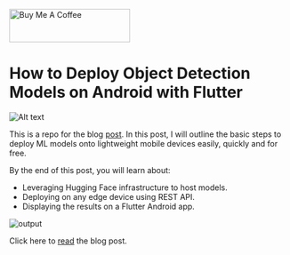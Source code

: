 <a href="https://www.buymeacoffee.com/dicksonneoh" target="_blank"><img src="https://cdn.buymeacoffee.com/buttons/v2/default-blue.png" alt="Buy Me A Coffee" style="height: 60px !important;width: 217px !important;" ></a>

# How to Deploy Object Detection Models on Android with Flutter

![Alt text](https://dicksonneoh.com/images/portfolio/how_to_deploy_od_models_on_android_with_flutter/post_image.png "a title")

This is a repo for the blog [post](https://dicksonneoh.com/portfolio/how_to_deploy_od_models_on_android_with_flutter/).
In this post, I will outline the basic steps to deploy ML models onto lightweight mobile devices easily, quickly and for free.

By the end of this post, you will learn about:

+ Leveraging Hugging Face infrastructure to host models.
+ Deploying on any edge device using REST API.
+ Displaying the results on a Flutter Android app.

![output](https://user-images.githubusercontent.com/6821286/172000166-03d0a243-3675-48d5-965b-d13d2d687f23.gif)


Click here to [read](https://dicksonneoh.com/portfolio/how_to_deploy_od_models_on_android_with_flutter/) the blog post.

